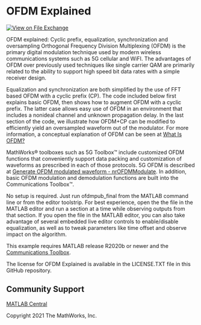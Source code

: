# OFDM Explained

[![View <File Exchange Title> on File Exchange](https://www.mathworks.com/matlabcentral/images/matlab-file-exchange.svg)](https://www.mathworks.com/matlabcentral/fileexchange/####-file-exchange-title)  

OFDM explained: Cyclic prefix, equalization, synchronization and oversampling
Orthogonal Frequency Division Multiplexing (OFDM) is the primary digital modulation technique used by modern wireless communications systems such as 5G cellular and WiFI. The advantages of OFDM over previously used techniques like single carrier QAM are primarily related to the ability to support high speed bit data rates with a simple receiver design.

Equalization and synchronization are both simplified by the use of FFT based OFDM with a cyclic prefix (CP).
The code included below first explains basic OFDM, then shows how to augment OFDM with a cyclic prefix.
The latter case allows easy use of OFDM in an environment that includes a nonideal channel and unknown propagation delay.
In the last section of the code, we illustrate how OFDM+CP can be modified to efficiently yield an oversampled waveform out of the modulator.
For more information, a conceptual explanation of OFDM can be seen at [What Is OFDM?](https://www.mathworks.com/discovery/ofdm.html)

MathWorks&reg; toolboxes such as 5G Toolbox&trade; include customized OFDM functions that conveniently support data packing and customization of waveforms as prescribed in each of those protocols. 5G OFDM is described at [Generate OFDM modulated waveform - nrOFDMModulate](https://www.mathworks.com/help/5g/ref/nrofdmmodulate.html). In addition, basic OFDM modulation and demodulation functions are built into the Communications Toolbox&trade;.

No setup is required. Just run ofdmpub_final from the MATLAB command line or from the editor toolstrip. For best experience, open the the file in the MATLAB editor and run a section at a time while observing outputs from that section. If you open the file in the MATLAB editor, you can also take advantage of several embedded live editor controls to enable/disable equalization, as well as to tweak parameters like time offset and observe impact on the algorithm.

This example requires MATLAB release R2020b or newer and the [Communications Toolbox](https://www.mathworks.com/products/communications.html).

The license for OFDM Explained is available in the LICENSE.TXT file in this GitHub repository.

## Community Support
[MATLAB Central](https://www.mathworks.com/matlabcentral)

Copyright 2021 The MathWorks, Inc.

